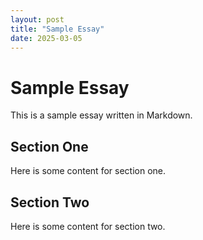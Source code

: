 ```yaml
---
layout: post
title: "Sample Essay"
date: 2025-03-05
---
```


# Sample Essay

This is a sample essay written in Markdown.

## Section One

Here is some content for section one.

## Section Two

Here is some content for section two.
